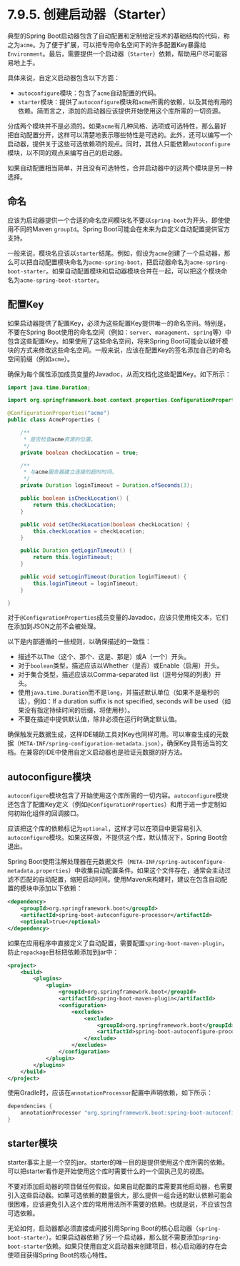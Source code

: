 # 7.9.5. 创建启动器（Starter）

典型的Spring Boot启动器包含了自动配置和定制给定技术的基础结构的代码，称之为`acme`。为了便于扩展，可以把专用命名空间下的许多配置Key暴露给`Environment`。最后，需要提供一个启动器（`Starter`）依赖，帮助用户尽可能容易地上手。

具体来说，自定义启动器包含以下方面：
+ `autoconfigure`模块：包含了`acme`自动配置的代码。
+ `starter`模块：提供了`autoconfigure`模块和`acme`所需的依赖，以及其他有用的依赖。简而言之，添加的启动器应该提供开始使用这个库所需的一切资源。

分成两个模块并不是必须的。如果`acme`有几种风格、选项或可选特性，那么最好把自动配置分开，这样可以清楚地表示哪些特性是可选的。此外，还可以编写一个启动器，提供关于这些可选依赖项的观点。同时，其他人只能依赖`autoconfigure`模块，以不同的观点来编写自己的启动器。

如果自动配置相当简单，并且没有可选特性，合并启动器中的这两个模块是另一种选择。

## 命名

应该为启动器提供一个合适的命名空间模块名不要以`spring-boot`为开头，即使使用不同的Maven `groupId`。Spring Boot可能会在未来为自定义自动配置提供官方支持。

一般来说，模块名应该以`starter`结尾。例如，假设为`acme`创建了一个启动器，那么可以把自动配置模块命名为`acme-spring-boot`，把启动器命名为`acme-spring-boot-starter`。如果自动配置模块和启动器模块合并在一起，可以把这个模块命名为`acme-spring-boot-starter`。

## 配置Key

如果启动器提供了配置Key，必须为这些配置Key提供唯一的命名空间。特别是，不要在Spring Boot使用的命名空间（例如：`server`、`management`、`spring`等）中包含这些配置Key。如果使用了这些命名空间，将来Spring Boot可能会以破坏模块的方式来修改这些命名空间。一般来说，应该在配置Key的签名添加自己的命名空间前缀（例如`acme`）。

确保为每个属性添加成员变量的Javadoc，从而文档化这些配置Key。如下所示：

```java
import java.time.Duration;

import org.springframework.boot.context.properties.ConfigurationProperties;

@ConfigurationProperties("acme")
public class AcmeProperties {

    /**
     * 是否检查acme资源的位置。
     */
    private boolean checkLocation = true;

    /**
     * 与acme服务器建立连接的超时时间。
     */
    private Duration loginTimeout = Duration.ofSeconds(3);

    public boolean isCheckLocation() {
        return this.checkLocation;
    }

    public void setCheckLocation(boolean checkLocation) {
        this.checkLocation = checkLocation;
    }

    public Duration getLoginTimeout() {
        return this.loginTimeout;
    }

    public void setLoginTimeout(Duration loginTimeout) {
        this.loginTimeout = loginTimeout;
    }

}
```

<univ-note type="note">

对于`@ConfigurationProperties`成员变量的Javadoc，应该只使用纯文本，它们在添加到JSON之前不会被处理。

</univ-note>

以下是内部遵循的一些规则，以确保描述的一致性：
+ 描述不以The（这个、那个、这是、那是）或A（一个）开头。
+ 对于`boolean`类型，描述应该以Whether（是否）或Enable（启用）开头。
+ 对于集合类型，描述应该以Comma-separated list（逗号分隔的列表）开头。
+ 使用`java.time.Duration`而不是`long`，并描述默认单位（如果不是毫秒的话），例如：If a duration suffix is not specified, seconds will be used（如果没有指定持续时间的后缀，将使用秒）。
+ 不要在描述中提供默认值，除非必须在运行时确定默认值。

确保触发元数据生成，这样IDE辅助工具对Key也同样可用。可以审查生成的元数据（`META-INF/spring-configuration-metadata.json`），确保Key具有适当的文档。在兼容的IDE中使用自定义启动器也是验证元数据的好方法。

## autoconfigure模块

`autoconfigure`模块包含了开始使用这个库所需的一切内容。`autoconfigure`模块还包含了配置Key定义（例如`@ConfigurationProperties`）和用于进一步定制如何初始化组件的回调接口。

<univ-note type="tip">

应该把这个库的依赖标记为`optional`，这样才可以在项目中更容易引入`autoconfigure`模块。如果这样做，不提供这个库，默认情况下，Spring Boot会退出。

</univ-note>

Spring Boot使用注解处理器在元数据文件（`META-INF/spring-autoconfigure-metadata.properties`）中收集自动配置条件。如果这个文件存在，通常会主动过滤不匹配的自动配置，缩短启动时间。使用Maven来构建时，建议在包含自动配置的模块中添加以下依赖：

```xml
<dependency>
    <groupId>org.springframework.boot</groupId>
    <artifactId>spring-boot-autoconfigure-processor</artifactId>
    <optional>true</optional>
</dependency>
```

如果在应用程序中直接定义了自动配置，需要配置`spring-boot-maven-plugin`，防止`repackage`目标把依赖添加到jar中：

```xml
<project>
    <build>
        <plugins>
            <plugin>
                <groupId>org.springframework.boot</groupId>
                <artifactId>spring-boot-maven-plugin</artifactId>
                <configuration>
                    <excludes>
                        <exclude>
                            <groupId>org.springframework.boot</groupId>
                            <artifactId>spring-boot-autoconfigure-processor</artifactId>
                        </exclude>
                    </excludes>
                </configuration>
            </plugin>
        </plugins>
    </build>
</project>
```

使用Gradle时，应该在`annotationProcessor`配置中声明依赖，如下所示：

```gradle
dependencies {
    annotationProcessor "org.springframework.boot:spring-boot-autoconfigure-processor"
}
```

## starter模块

starter事实上是一个空的jar。starter的唯一目的是提供使用这个库所需的依赖。可以把starter看作是开始使用这个库时需要什么的一个固执己见的视图。

不要对添加启动器的项目做任何假设。如果自动配置的库需要其他启动器，也需要引入这些启动器。如果可选依赖的数量很大，那么提供一组合适的默认依赖可能会很困难，应该避免引入这个库的常用用法所不需要的依赖。也就是说，不应该包含可选依赖。

<univ-note type="note">

无论如何，启动器都必须直接或间接引用Spring Boot的核心启动器（`spring-boot-starter`）。如果启动器依赖了另一个启动器，那么就不需要添加`spring-boot-starter`依赖。如果只使用自定义启动器来创建项目，核心启动器的存在会使项目获得Spring Boot的核心特性。

</univ-note>
